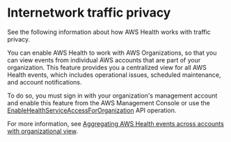 # Internetwork traffic privacy<a name="internetwork-privacy"></a>

See the following information about how AWS Health works with traffic privacy\.

You can enable AWS Health to work with AWS Organizations, so that you can view events from individual AWS accounts that are part of your organization\. This feature provides you a centralized view for all AWS Health events, which includes operational issues, scheduled maintenance, and account notifications\.

To do so, you must sign in with your organization's management account and enable this feature from the AWS Management Console or use the [EnableHealthServiceAccessForOrganization](https://docs.aws.amazon.com/health/latest/APIReference/API_EnableHealthServiceAccessForOrganization.html) API operation\.

For more information, see [Aggregating AWS Health events across accounts with organizational view](aggregate-events.md)\.